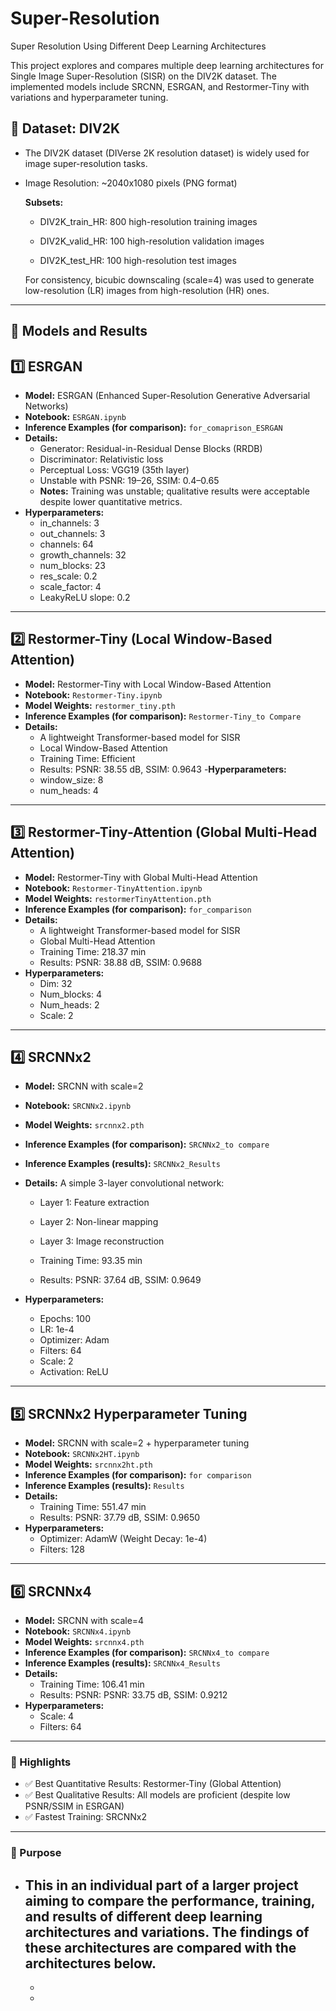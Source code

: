 # Super-Resolution
Super Resolution Using Different Deep Learning Architectures

This project explores and compares multiple deep learning architectures for Single Image Super-Resolution (SISR) on the DIV2K dataset. The implemented models include SRCNN, ESRGAN, and Restormer-Tiny with variations and hyperparameter tuning.

## 📂 Dataset: DIV2K

- The DIV2K dataset (DIVerse 2K resolution dataset) is widely used for image super-resolution tasks.

- Image Resolution: ~2040x1080 pixels (PNG format)

  **Subsets:**

    - DIV2K_train_HR: 800 high-resolution training images

    - DIV2K_valid_HR: 100 high-resolution validation images

    - DIV2K_test_HR: 100 high-resolution test images

  For consistency, bicubic downscaling (scale=4) was used to generate low-resolution (LR) images from high-resolution (HR) ones.

----------------------------------------------------------------------------------
## 🧠 Models and Results

## 1️⃣ ESRGAN
- **Model:** ESRGAN (Enhanced Super-Resolution Generative Adversarial Networks)  
- **Notebook:** `ESRGAN.ipynb`   
- **Inference Examples (for comparison):** `for_comaprison_ESRGAN`
- **Details:**
    - Generator: Residual-in-Residual Dense Blocks (RRDB)
    - Discriminator: Relativistic loss
    - Perceptual Loss: VGG19 (35th layer)
    - Unstable with PSNR: 19–26, SSIM: 0.4–0.65
    - **Notes:** Training was unstable; qualitative results were acceptable despite lower quantitative metrics.
- **Hyperparameters:**
    - in_channels: 3
    - out_channels: 3
    - channels: 64
    - growth_channels: 32
    - num_blocks: 23
    - res_scale: 0.2
    - scale_factor: 4
    - LeakyReLU slope: 0.2
 
----------------------------------------------------------------------------------

## 2️⃣ Restormer-Tiny (Local Window-Based Attention)
- **Model:** Restormer-Tiny with Local Window-Based Attention  
- **Notebook:** `Restormer-Tiny.ipynb`  
- **Model Weights:** `restormer_tiny.pth`  
- **Inference Examples (for comparison):** `Restormer-Tiny_to Compare`
- **Details:**
   - A lightweight Transformer-based model for SISR
   - Local Window-Based Attention
   - Training Time: Efficient
   - Results: PSNR: 38.55 dB, SSIM: 0.9643
-**Hyperparameters:**
   - window_size: 8
   - num_heads: 4
----------------------------------------------------------------------------------

## 3️⃣ Restormer-Tiny-Attention (Global Multi-Head Attention)
- **Model:** Restormer-Tiny with Global Multi-Head Attention  
- **Notebook:** `Restormer-TinyAttention.ipynb`  
- **Model Weights:** `restormerTinyAttention.pth`  
- **Inference Examples (for comparison):** `for_comparison`
- **Details:**
   - A lightweight Transformer-based model for SISR
   - Global Multi-Head Attention
   - Training Time: 218.37 min
   - Results: PSNR: 38.88 dB, SSIM: 0.9688
- **Hyperparameters:**
   - Dim: 32
   - Num_blocks: 4
   - Num_heads: 2
   - Scale: 2

----------------------------------------------------------------------------------

## 4️⃣ SRCNNx2
- **Model:** SRCNN with scale=2  
- **Notebook:** `SRCNNx2.ipynb`  
- **Model Weights:** `srcnnx2.pth`  
- **Inference Examples (for comparison):** `SRCNNx2_to compare`
- **Inference Examples (results):** `SRCNNx2_Results`
- **Details:**
    A simple 3-layer convolutional network:

   - Layer 1: Feature extraction
   - Layer 2: Non-linear mapping
   - Layer 3: Image reconstruction
     
  - Training Time: 93.35 min
  - Results: PSNR: 37.64 dB, SSIM: 0.9649
  
- **Hyperparameters:**
    - Epochs: 100
    - LR: 1e-4
    - Optimizer: Adam
    - Filters: 64
    - Scale: 2
    - Activation: ReLU

   
----------------------------------------------------------------------------------

## 5️⃣ SRCNNx2 Hyperparameter Tuning
- **Model:** SRCNN with scale=2 + hyperparameter tuning  
- **Notebook:** `SRCNNx2HT.ipynb`  
- **Model Weights:** `srcnnx2ht.pth`  
- **Inference Examples (for comparison):** `for comparison`
- **Inference Examples (results):** `Results`
- **Details:**
   -  Training Time: 551.47 min
   -  Results: PSNR: 37.79 dB, SSIM: 0.9650
- **Hyperparameters:**
   -  Optimizer: AdamW (Weight Decay: 1e-4)
   -  Filters: 128

----------------------------------------------------------------------------------

## 6️⃣ SRCNNx4
- **Model:** SRCNN with scale=4  
- **Notebook:** `SRCNNx4.ipynb`  
- **Model Weights:** `srcnnx4.pth`  
- **Inference Examples (for comparison):** `SRCNNx4_to compare`
- **Inference Examples (results):** `SRCNNx4_Results`
- **Details:**
   -  Training Time: 106.41 min
   -  Results: PSNR: PSNR: 33.75 dB, SSIM: 0.9212
- **Hyperparameters:**
   -  Scale: 4
   -  Filters: 64
----------------------------------------------------------------------------------

### 🚀 Highlights

- ✅ Best Quantitative Results: Restormer-Tiny (Global Attention)
- ✅ Best Qualitative Results: All models are proficient (despite low PSNR/SSIM in ESRGAN)
- ✅ Fastest Training: SRCNNx2

----------------------------------------------------------------------------------

### 🎯 Purpose

- This in an individual part of a larger project aiming to compare the performance, training, and results of different deep learning architectures and variations. The findings of these architectures are compared with the architectures below.
  - 
  -
  -
  



